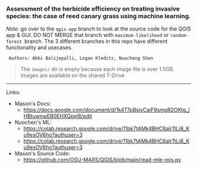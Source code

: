 ### Assessment of the herbicide efficiency on treating invasive species: the case of reed canary grass using machine learning.
*Note:* go over to the `qgis-app` branch to look at the source code for the QGIS app & GUI. DO NOT MERGE that branch with `maximum-likelihood` or `random-forest `branch. The 3 different branches in this repo have different functionality and usecases. 

` Authors: Abhi Balijepalli, Logan Kleditz, Nuocheng Shen`

> The `images/` dir is empty because each image file is over 1.5GB. Images are available on the shared T-Drive
----
Links:
- Mason's Docs: 
  - https://docs.google.com/document/d/1k4T7pBsiyCaiF9smgR2OKtg_lHBtuwnwEB0EHXQpxI8/edit
- Nuochen's ML:
  - https://colab.research.google.com/drive/11bk7tAMk4BHC6alrTtLi8_Ku9esOV6ho?authuser=3
  - https://colab.research.google.com/drive/11bk7tAMk4BHC6alrTtLi8_Ku9esOV6ho?authuser=3
- Mason's Source Code:
  - https://github.com/OSU-MARS/QGIS/blob/main/read-mle-rois.py
